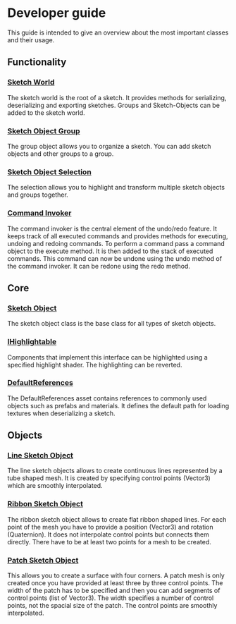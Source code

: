 # Developer guide

This guide is intended to give an overview about the most important classes and their usage.

## Functionality

### [Sketch World](xref:VRSketchingGeometry.SketchObjectManagement.SketchWorld)
The sketch world is the root of a sketch. It provides methods for serializing, deserializing and exporting sketches.
Groups and Sketch-Objects can be added to the sketch world.

### [Sketch Object Group](xref:VRSketchingGeometry.SketchObjectManagement.SketchObjectGroup)
The group object allows you to organize a sketch. You can add sketch objects and other groups to a group.

### [Sketch Object Selection](xref:VRSketchingGeometry.SketchObjectManagement.SketchObjectSelection)
The selection allows you to highlight and transform multiple sketch objects and groups together.

### [Command Invoker](xref:VRSketchingGeometry.Commands.CommandInvoker)
The command invoker is the central element of the undo/redo feature. It keeps track of all executed commands and provides methods for executing, undoing and redoing commands. To perform a command pass a command object to the execute method. It is then added to the stack of executed commands. This command can now be undone using the undo method of the command invoker. It can be redone using the redo method.

## Core

### [Sketch Object](xref:VRSketchingGeometry.SketchObjectManagement.SketchObject)
The sketch object class is the base class for all types of sketch objects.

### [IHighlightable](xref:VRSketchingGeometry.SketchObjectManagement.IHighlightable)
Components that implement this interface can be highlighted using a specified highlight shader.
The highlighting can be reverted.

### [DefaultReferences](xref:VRSketchingGeometry.DefaultReferences)
The DefaultReferences asset contains references to commonly used objects such as prefabs and materials.
It defines the default path for loading textures when deserializing a sketch.

## Objects

### [Line Sketch Object](xref:VRSketchingGeometry.SketchObjectManagement.LineSketchObject)
The line sketch objects allows to create continuous lines represented by a tube shaped mesh.
It is created by specifying control points (Vector3) which are smoothly interpolated.

### [Ribbon Sketch Object](xref:VRSketchingGeometry.SketchObjectManagement.RibbonSketchObject)
The ribbon sketch object allows to create flat ribbon shaped lines.
For each point of the mesh you have to provide a position (Vector3) and rotation (Quaternion).
It does not interpolate control points but connects them directly.
There have to be at least two points for a mesh to be created.

### [Patch Sketch Object](xref:VRSketchingGeometry.SketchObjectManagement.PatchSketchObject)
This allows you to create a surface with four corners.
A patch mesh is only created once you have provided at least three by three control points.
The width of the patch has to be specified and then you can add segments of control points (list of Vector3). The width specifies a number of control points, not the spacial size of the patch.
The control points are smoothly interpolated.
